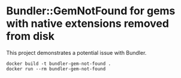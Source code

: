 # Bundler::GemNotFound for gems with native extensions removed from disk

This project demonstrates a potential issue with Bundler.

```
docker build -t bundler-gem-not-found .
docker run --rm bundler-gem-not-found
```
